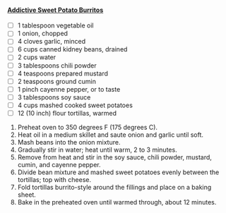 #### [Addictive Sweet Potato Burritos](https://www.allrecipes.com/recipe/13954/addictive-sweet-potato-burritos/)

- [ ] 1 tablespoon vegetable oil
- [ ] 1 onion, chopped
- [ ] 4 cloves garlic, minced
- [ ] 6 cups canned kidney beans, drained
- [ ] 2 cups water
- [ ] 3 tablespoons chili powder
- [ ] 4 teaspoons prepared mustard
- [ ] 2 teaspoons ground cumin
- [ ] 1 pinch cayenne pepper, or to taste
- [ ] 3 tablespoons soy sauce
- [ ] 4 cups mashed cooked sweet potatoes
- [ ] 12 (10 inch) flour tortillas, warmed

1. Preheat oven to 350 degrees F (175 degrees C).
1. Heat oil in a medium skillet and saute onion and garlic until soft.
1. Mash beans into the onion mixture.
1. Gradually stir in water; heat until warm, 2 to 3 minutes.
1. Remove from heat and stir in the soy sauce, chili powder, mustard, cumin, and cayenne pepper.
1. Divide bean mixture and mashed sweet potatoes evenly between the tortillas; top with cheese.
1. Fold tortillas burrito-style around the fillings and place on a baking sheet.
1. Bake in the preheated oven until warmed through, about 12 minutes.
